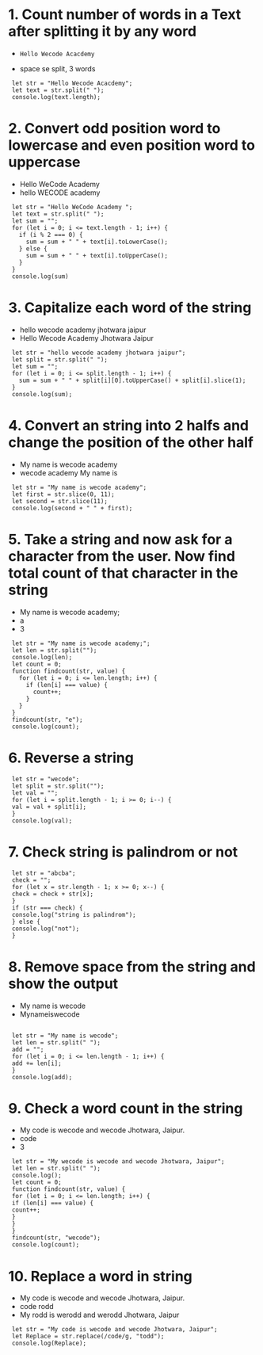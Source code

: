 # 1. Count number of words in a Text after splitting it by any word

-     Hello Wecode Acacdemy
- space se split, 3 words

```
 let str = "Hello Wecode Acacdemy";
 let text = str.split(" ");
 console.log(text.length);

```

# 2. Convert odd position word to lowercase and even position word to uppercase

- Hello WeCode Academy
- hello WECODE academy

```
 let str = "Hello WeCode Academy ";
 let text = str.split(" ");
 let sum = "";
 for (let i = 0; i <= text.length - 1; i++) {
   if (i % 2 === 0) {
     sum = sum + " " + text[i].toLowerCase();
   } else {
     sum = sum + " " + text[i].toUpperCase();
   }
 }
 console.log(sum)

```

# 3. Capitalize each word of the string

- hello wecode academy jhotwara jaipur
- Hello Wecode Academy Jhotwara Jaipur

```
 let str = "hello wecode academy jhotwara jaipur";
 let split = str.split(" ");
 let sum = "";
 for (let i = 0; i <= split.length - 1; i++) {
   sum = sum + " " + split[i][0].toUpperCase() + split[i].slice(1);
 }
 console.log(sum);

```

# 4. Convert an string into 2 halfs and change the position of the other half

- My name is wecode academy
- wecode academy My name is

```
 let str = "My name is wecode academy";
 let first = str.slice(0, 11);
 let second = str.slice(11);
 console.log(second + " " + first);

```

# 5. Take a string and now ask for a character from the user. Now find total count of that character in the string

- My name is wecode academy;
- a
- 3

```
 let str = "My name is wecode academy;";
 let len = str.split("");
 console.log(len);
 let count = 0;
 function findcount(str, value) {
   for (let i = 0; i <= len.length; i++) {
     if (len[i] === value) {
       count++;
     }
   }
 }
 findcount(str, "e");
 console.log(count);

```

# 6. Reverse a string

```
 let str = "wecode";
 let split = str.split("");
 let val = "";
 for (let i = split.length - 1; i >= 0; i--) {
 val = val + split[i];
 }
 console.log(val);

```

# 7. Check string is palindrom or not

```
 let str = "abcba";
 check = "";
 for (let x = str.length - 1; x >= 0; x--) {
 check = check + str[x];
 }
 if (str === check) {
 console.log("string is palindrom");
 } else {
 console.log("not");
 }

```

# 8. Remove space from the string and show the output

- My name is wecode
- Mynameiswecode

```

 let str = "My name is wecode";
 let len = str.split(" ");
 add = "";
 for (let i = 0; i <= len.length - 1; i++) {
 add += len[i];
 }
 console.log(add);

```

# 9. Check a word count in the string

- My code is wecode and wecode Jhotwara, Jaipur.
- code
- 3

```
 let str = "My wecode is wecode and wecode Jhotwara, Jaipur";
 let len = str.split(" ");
 console.log();
 let count = 0;
 function findcount(str, value) {
 for (let i = 0; i <= len.length; i++) {
 if (len[i] === value) {
 count++;
 }
 }
 }
 findcount(str, "wecode");
 console.log(count);

```

# 10. Replace a word in string

- My code is wecode and wecode Jhotwara, Jaipur.
- code rodd
- My rodd is werodd and werodd Jhotwara, Jaipur

```
 let str = "My code is wecode and wecode Jhotwara, Jaipur";
 let Replace = str.replace(/code/g, "todd");
 console.log(Replace);

```
